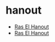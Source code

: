 # hanout

 * [Ras El Hanout](../index/r/ras-el-hanout-367771.json)
 * [Ras El Hanout](../index/r/ras-el-hanout.json)
